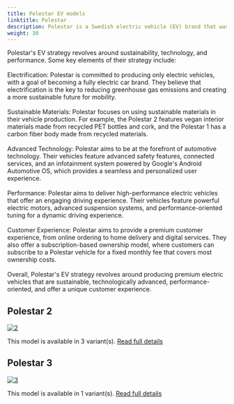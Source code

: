 ```yaml
---
title: Polestar EV models
linktitle: Polestar
description: Polestar is a Swedish electric vehicle (EV) brand that was launched in 2017 as a standalone brand under the Volvo Car Group and its parent company, Geely Holding. Polestar's focus is on developing premium electric cars that combine cutting-edge technology, sustainable materials, and minimalist design.
weight: 30
---
```

Polestar's EV strategy revolves around sustainability, technology, and performance. Some key elements of their strategy include:<br /><br />Electrification: Polestar is committed to producing only electric vehicles, with a goal of becoming a fully electric car brand. They believe that electrification is the key to reducing greenhouse gas emissions and creating a more sustainable future for mobility.<br /><br />Sustainable Materials: Polestar focuses on using sustainable materials in their vehicle production. For example, the Polestar 2 features vegan interior materials made from recycled PET bottles and cork, and the Polestar 1 has a carbon fiber body made from recycled materials.<br /><br />Advanced Technology: Polestar aims to be at the forefront of automotive technology. Their vehicles feature advanced safety features, connected services, and an infotainment system powered by Google's Android Automotive OS, which provides a seamless and personalized user experience.<br /><br />Performance: Polestar aims to deliver high-performance electric vehicles that offer an engaging driving experience. Their vehicles feature powerful electric motors, advanced suspension systems, and performance-oriented tuning for a dynamic driving experience.<br /><br />Customer Experience: Polestar aims to provide a premium customer experience, from online ordering to home delivery and digital services. They also offer a subscription-based ownership model, where customers can subscribe to a Polestar vehicle for a fixed monthly fee that covers most ownership costs.<br /><br />Overall, Polestar's EV strategy revolves around producing premium electric vehicles that are sustainable, technologically advanced, performance-oriented, and offer a unique customer experience.


## Polestar 2

[![2](https://media.evkx.net/multimedia/models/polestar/2/2_long_range_single_motor/main_1_st.jpg)](2)

This model is available in 3 variant(s). 
[Read full details](2/)

## Polestar 3

[![3](https://media.evkx.net/multimedia/models/polestar/3/3_long_range_dual_motor_performance/main_1_st.jpg)](3)

This model is available in 1 variant(s). 
[Read full details](3/)
